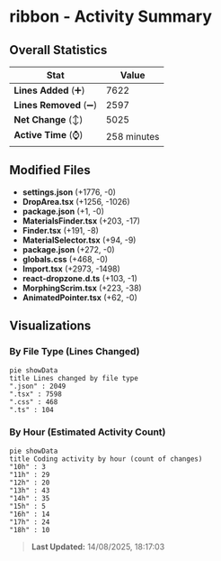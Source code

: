 # ribbon - Activity Summary 

## Overall Statistics

| Stat                   | Value                                                             |
| ---------------------- | ----------------------------------------------------------------- |
| **Lines Added** (➕)   | 7622                                          |
| **Lines Removed** (➖) | 2597                                        |
| **Net Change** (↕)    | 5025                |
| **Active Time** (⌚)   | 258 minutes |


## Modified Files
- **settings.json** (+1776, -0)
- **DropArea.tsx** (+1256, -1026)
- **package.json** (+1, -0)
- **MaterialsFinder.tsx** (+203, -17)
- **Finder.tsx** (+191, -8)
- **MaterialSelector.tsx** (+94, -9)
- **package.json** (+272, -0)
- **globals.css** (+468, -0)
- **Import.tsx** (+2973, -1498)
- **react-dropzone.d.ts** (+103, -1)
- **MorphingScrim.tsx** (+223, -38)
- **AnimatedPointer.tsx** (+62, -0)

## Visualizations

### By File Type (Lines Changed)

```mermaid
pie showData
title Lines changed by file type
".json" : 2049
".tsx" : 7598
".css" : 468
".ts" : 104
```

### By Hour (Estimated Activity Count)

```mermaid
pie showData
title Coding activity by hour (count of changes)
"10h" : 3
"11h" : 29
"12h" : 20
"13h" : 43
"14h" : 35
"15h" : 5
"16h" : 14
"17h" : 24
"18h" : 10
```


> **Last Updated:** 14/08/2025, 18:17:03